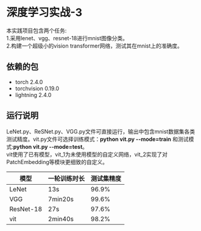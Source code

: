 # 深度学习实战-3
本实践项目包含两个任务:  
1.采用lenet、vgg、resnet-18进行mnist图像分类。  
2.构建一个超级小的vision transformer网络，测试其在mnist上的准确度。 

## 依赖的包
- torch 2.4.0
- torchvision 0.19.0
- lightning 2.4.0

## 运行说明
LeNet.py、ReSNet.py、VGG.py文件可直接运行，输出中包含mnist数据集各类测试精度。vit.py文件可选择训练模式：**python vit.py --mode=train** 和测试模式:**python vit.py --mode=test**。  
vit使用了已有模型，vit_1为未使用模型的自定义网络，vit_2实现了对PatchEmbedding等模块更细致的自定义。

| 模型  | 一轮训练时长 | 测试集精度 |
| ------------- | ------------- | ------------- |
| LeNet  | 13s  | 96.9%  |
| VGG  | 7min20s  | 99.6%  |
| ResNet-18  | 27s  | 97.6%  |
| vit  | 2min40s  | 98.2%  |
